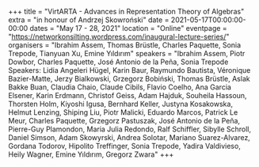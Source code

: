 +++
title = "VirtARTA - Advances in Representation Theory of Algebras"
extra = "in honour of Andrzej Skowroński"
date = 2021-05-17T00:00:00-00:00
dates = "May 17 - 28, 2021"
location = "Online"
eventpage = "https://networkonsilting.wordpress.com/inaugural-lecture-series/"
organisers = "Ibrahim Assem, Thomas Brüstle, Charles Paquette, Sonia Trepode, Tianyuan Xu, Emine Yıldırım"
speakers = "Ibrahim Assem, Piotr Dowbor, Charles Paquette, José Antonio de la Peña, Sonia Trepode
Speakers: Lidia Angeleri Hügel, Karin Baur, Raymundo Bautista, Véronique Bazier-Matte, Jerzy Bialkowski, Grzegorz Bobiński, Thomas Brüstle, Aslak Bakke Buan, Claudia Chaio, Claude Cibils, Flavio Coelho, Ana Garcia Elsener, Karin Erdmann, Christof Geiss, Adam Hajduk, Souheila Hassoun, Thorsten Holm, Kiyoshi Igusa, Bernhard Keller, Justyna Kosakowska, Helmut Lenzing, Shiping Liu, Piotr Malicki, Eduardo Marcos, Patrick Le Meur, Charles Paquette, Grzegorz Pastuszak, José Antonio de la Peña, Pierre-Guy Plamondon, Maria Julia Redondo, Ralf Schiffler, Sibylle Schroll, Daniel Simson, Adam Skowyrski, Andrea Solotar, Mariano Suarez-Alvarez, Gordana Todorov, Hipolito Treffinger, Sonia Trepode, Yadira Valdivieso, Heily Wagner, Emine Yıldırım, Gregorz Zwara"
+++
